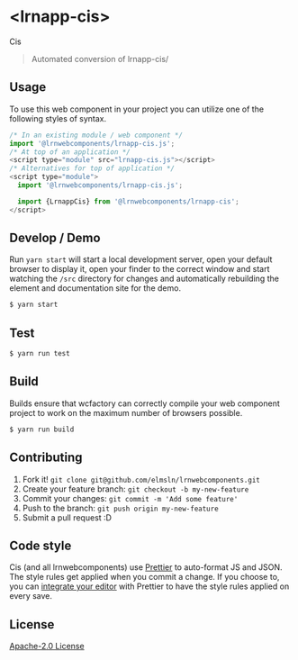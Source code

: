 # &lt;lrnapp-cis&gt;

Cis
> Automated conversion of lrnapp-cis/

## Usage
To use this web component in your project you can utilize one of the following styles of syntax.

```js
/* In an existing module / web component */
import '@lrnwebcomponents/lrnapp-cis.js';
/* At top of an application */
<script type="module" src="lrnapp-cis.js"></script>
/* Alternatives for top of application */
<script type="module">
  import '@lrnwebcomponents/lrnapp-cis.js';

  import {LrnappCis} from '@lrnwebcomponents/lrnapp-cis';
</script>
```

## Develop / Demo
Run `yarn start` will start a local development server, open your default browser to display it, open your finder to the correct window and start watching the `/src` directory for changes and automatically rebuilding the element and documentation site for the demo.
```bash
$ yarn start
```

## Test

```bash
$ yarn run test
```

## Build
Builds ensure that wcfactory can correctly compile your web component project to
work on the maximum number of browsers possible.
```bash
$ yarn run build
```

## Contributing

1. Fork it! `git clone git@github.com/elmsln/lrnwebcomponents.git`
2. Create your feature branch: `git checkout -b my-new-feature`
3. Commit your changes: `git commit -m 'Add some feature'`
4. Push to the branch: `git push origin my-new-feature`
5. Submit a pull request :D

## Code style

Cis (and all lrnwebcomponents) use [Prettier][prettier] to auto-format JS and JSON.  The style rules get applied when you commit a change.  If you choose to, you can [integrate your editor][prettier-ed] with Prettier to have the style rules applied on every save.

[prettier]: https://github.com/prettier/prettier/
[prettier-ed]: https://github.com/prettier/prettier/#editor-integration
[polyserve]: https://github.com/Polymer/polyserve
[web-component-tester]: https://github.com/Polymer/web-component-tester

## License
[Apache-2.0 License](http://opensource.org/licenses/Apache-2.0)